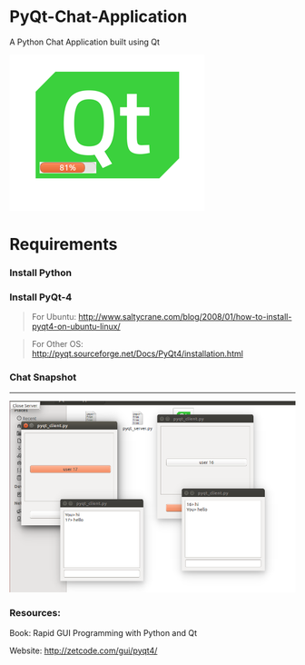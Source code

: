 # PyQt-Chat-Application

A Python Chat Application built using Qt


[![loader](https://github.com/Gaurav200893/PyQt-Chat-Application/blob/master/pyqt_chat_splash.png)](#features)

# Requirements

### Install Python

### Install PyQt-4

>For Ubuntu: http://www.saltycrane.com/blog/2008/01/how-to-install-pyqt4-on-ubuntu-linux/

>For Other OS: http://pyqt.sourceforge.net/Docs/PyQt4/installation.html

### Chat Snapshot
---

[![chat](https://github.com/Gaurav200893/PyQt-Chat-Application/blob/master/pyqt_chat_app.png)](#features)


### Resources:

Book: Rapid GUI Programming with Python and Qt

Website: http://zetcode.com/gui/pyqt4/
